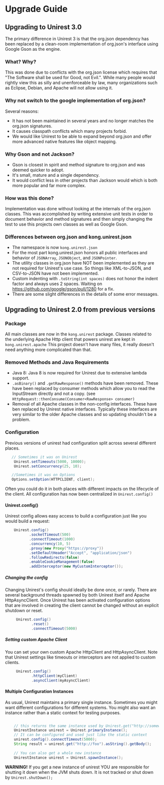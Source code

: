 # Upgrade Guide

## Upgrading to Unirest 3.0
The primary difference in Unirest 3 is that the org.json dependency has been replaced by a clean-room implementation of org.json's interface using Google Gson as the engine. 

### What? Why?
This was done due to conflicts with the org.json license which requires that "The Software shall be used for Good, not Evil.". While many people would rightly view this as silly and unenforceable by law, many organizations such as Eclipse, Debian, and Apache will not allow using it.

### Why not switch to the google implementation of org.json?
Several reasons:
* It has not been maintained in several years and no longer matches the org.json signatures.
* It causes classpath conflicts which many projects forbid.
* We would like Unirest to be able to expand beyond org.json and offer more advanced native features like object mapping.

### Why Gson and not Jackson?
* Gson is closest in spirit and method signature to org.json and was deemed quicker to adopt.
* It's small, mature and a single dependency. 
* It would conflict less in other projects than Jackson would which is both more popular and far more complex.

### How was this done?
Implementation was done without looking at the internals of the org.json classes. This was accomplished by  writing extensive unit tests in order to document behavior and method signatures and then simply changing the test to use this projects own classes as well as Google Gson.

### Differences between org.json and kong.unirest.json
* The namespace is now ```kong.unirest.json```
* For the most part kong.unirest.json honors all public interfaces and behavior of ```JSONArray```, ```JSONObject```, and ```JSONPointer```. 
* The utility classes in org.json have NOT been implemented as they are not required for Unirest's use case. So things like XML-to-JSON, and CSV-to-JSON have not been implemented.
* Custom indenting with ```.toString(int spaces)``` does not honor the indent factor and always uses 2 spaces. Waiting on https://github.com/google/gson/pull/1280 for a fix.
* There are some slight differences in the details of some error messages.


## Upgrading to Unirest 2.0 from previous versions

### Package
All main classes are now in the ```kong.unirest``` package. Classes related to the underlying Apache Http client that powers unirest are kept in ```kong.unirest.apache``` This project doesn't have many files, it really doesn't need anything more complicated than that.

### Removed Methods and Java Requirements
* Java 8: Java 8 is now required for Unirest due to extensive lambda support.
* ```.asBinary()``` and ```.getRawResponse()```  methods have been removed. These have been replaced by consumer methods which allow you to read the InputStream directly and not a copy. (see ```HttpRequest::thenConsume(Consumer<RawResponse> consumer)```
* Removal of all Apache classes in the non-config interfaces. These have ben replaced by Unirest native interfaces.
  Typically these interfaces are very similar to the older Apache classes and so updating shouldn't be a problem.



### Configuration
Previous versions of unirest had configuration split across several different places. 

```java
   // Sometimes it was on Unirest
    Unirest.setTimeouts(5000, 10000);
    Unirest.setConcurrency(25, 10);

   //Sometimes it was on Options
   Options.setOption(HTTPCLIENT, client);
```

Often you could do it in both places with different impacts on the lifecycle of the client. All configuration has now been centralized in ```Unirest.config()```

#### Unirest.config()
Unirest config allows easy access to build a configuration just like you would build a request:

```java
    Unirest.config()
           .socketTimeout(500)
           .connectTimeout(1000)
           .concurrency(10, 5)
           .proxy(new Proxy("https://proxy"))
           .setDefaultHeader("Accept", "application/json")
           .followRedirects(false)
           .enableCookieManagement(false)
           .addInterceptor(new MyCustomInterceptor());
```

##### Changing the config
Changing Unirest's config should ideally be done once, or rarely. There are several background threads spawned by both Unirest itself and Apache HttpAsyncClient. Once Unirest has been activated configuration options that are involved in creating the client cannot be changed without an explicit shutdown or reset.

```Java
     Unirest.config()
            .reset()
            .connectTimeout(5000)
```

##### Setting custom Apache Client
You can set your own custom Apache HttpClient and HttpAsyncClient. Note that Unirest settings like timeouts or interceptors are not applied to custom clients.

```java
     Unirest.config()
            .httpClient(myClient)
            .asyncClient(myAsyncClient)
```

#### Multiple Configuration Instances
As usual, Unirest maintains a primary single instance. Sometimes you might want different configurations for different systems. You might also want an instance rather than a static context for testing purposes.

```java

    // this returns the same instance used by Unirest.get("http://somewhere/")
    UnirestInstance unirest = Unirest.primaryInstance(); 
    // It can be configured and used just like the static context
    unirest.config().connectTimeout(5000);
    String result = unirest.get("http://foo").asString().getBody();
    
    // You can also get a whole new instance
    UnirestInstance unirest = Unirest.spawnInstance();
```

**WARNING!** If you get a new instance of unirest YOU are responsible for shutting it down when the JVM shuts down. It is not tracked or shut down by ```Unirest.shutDown();```




